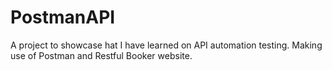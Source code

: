 # PostmanAPI

A project to showcase hat I have learned on API automation testing. Making use of Postman and Restful Booker website. 
